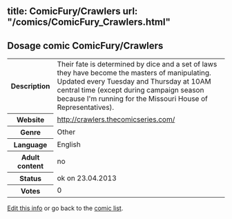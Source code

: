 title: ComicFury/Crawlers
url: "/comics/ComicFury_Crawlers.html"
---
Dosage comic ComicFury/Crawlers
-----------------------------------------

<p id="msg"></p>
<script type="text/javascript">
if (window.location.search === '?edit_info_mail=sent_ok') {
  var elem = document.getElementById("msg");
  elem.innerHTML = 'Edited information sucessfully sent.';
  elem.className = 'ok';
}
</script>
<table class="comicinfo">
<tr>
<th>Description</th><td>Their fate is determined by dice and a set of laws they have become the masters of manipulating. Updated every Tuesday and Thursday at 10AM central time (except during campaign season because I'm running for the Missouri House of Representatives).</td>
</tr>
<tr>
<th>Website</th><td><a href="http://crawlers.thecomicseries.com/">http://crawlers.thecomicseries.com/</a></td>
</tr>
<tr>
<th>Genre</th><td>Other</td>
</tr>
<tr>
<th>Language</th><td>English</td>
</tr>
<tr>
<th>Adult content</th><td>no</td>
</tr>
<tr>
<th>Status</th><td>ok on 23.04.2013</td>
</tr>
<tr>
<th>Votes</th><td>0</td>
</tr>
</table>

[Edit this info](ComicFury_Crawlers_edit.html) or go back to the [comic list](../comic-index.html).

